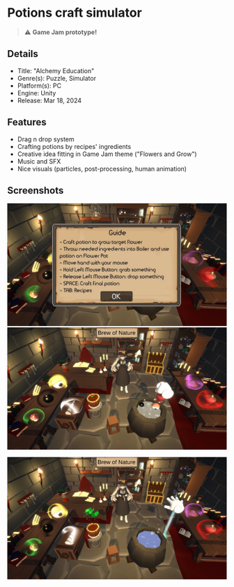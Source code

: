 # Potions craft simulator

> :warning: **Game Jam prototype!**

## Details
* Title: "Alchemy Education"
* Genre(s): Puzzle, Simulator  
* Platform(s): PC
* Engine: Unity
* Release: Mar 18, 2024

## Features
* Drag n drop system
* Crafting potions by recipes' ingredients
* Creative idea fitting in Game Jam theme ("Flowers and Grow")
* Music and SFX
* Nice visuals (particles, post-processing, human animation)

## Screenshots

<img src="/Screenshots/1.jpg"/> <img src="/Screenshots/2.jpg"/> 

<img src="/Screenshots/3.jpg"/>
